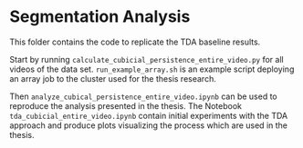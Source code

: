 # Segmentation Analysis

This folder contains the code to replicate the TDA baseline results.

Start by running `calculate_cubicial_persistence_entire_video.py` for all videos of the data set. `run_example_array.sh` is an example script deploying an array job to the cluster used for the thesis research. 

Then `analyze_cubical_persistence_entire_video.ipynb` can be used to reproduce the analysis presented in the thesis. The Notebook `tda_cubicial_entire_video.ipynb` contain initial experiments with the TDA approach and produce plots visualizing the process which are used in the thesis.
